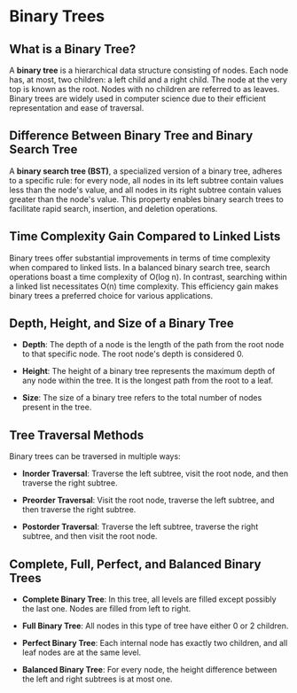 # Binary Trees 

## What is a Binary Tree?

A **binary tree** is a hierarchical data structure consisting of nodes. Each node has, at most, two children: a left child and a right child. The node at the very top is known as the root. Nodes with no children are referred to as leaves. Binary trees are widely used in computer science due to their efficient representation and ease of traversal.

## Difference Between Binary Tree and Binary Search Tree

A **binary search tree (BST)**, a specialized version of a binary tree, adheres to a specific rule: for every node, all nodes in its left subtree contain values less than the node's value, and all nodes in its right subtree contain values greater than the node's value. This property enables binary search trees to facilitate rapid search, insertion, and deletion operations.

## Time Complexity Gain Compared to Linked Lists

Binary trees offer substantial improvements in terms of time complexity when compared to linked lists. In a balanced binary search tree, search operations boast a time complexity of O(log n). In contrast, searching within a linked list necessitates O(n) time complexity. This efficiency gain makes binary trees a preferred choice for various applications.

## Depth, Height, and Size of a Binary Tree

- **Depth**: The depth of a node is the length of the path from the root node to that specific node. The root node's depth is considered 0.

- **Height**: The height of a binary tree represents the maximum depth of any node within the tree. It is the longest path from the root to a leaf.

- **Size**: The size of a binary tree refers to the total number of nodes present in the tree.

## Tree Traversal Methods

Binary trees can be traversed in multiple ways:

- **Inorder Traversal**: Traverse the left subtree, visit the root node, and then traverse the right subtree.

- **Preorder Traversal**: Visit the root node, traverse the left subtree, and then traverse the right subtree.

- **Postorder Traversal**: Traverse the left subtree, traverse the right subtree, and then visit the root node.

## Complete, Full, Perfect, and Balanced Binary Trees

- **Complete Binary Tree**: In this tree, all levels are filled except possibly the last one. Nodes are filled from left to right.

- **Full Binary Tree**: All nodes in this type of tree have either 0 or 2 children.

- **Perfect Binary Tree**: Each internal node has exactly two children, and all leaf nodes are at the same level.

- **Balanced Binary Tree**: For every node, the height difference between the left and right subtrees is at most one.

